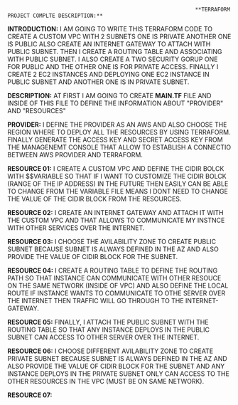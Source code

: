                                                                **TERRAFORM PROJECT COMPLTE DESCRIPTION:** 
                                                                   
**INTRODUCTION:**    I AM GOING TO WRITE THIS TERRAFORM CODE TO CREATE A CUSTOM VPC WITH 2 SUBNETS ONE IS PRIVATE ANOTHER ONE IS PUBLIC ALSO CREATE AN 
INTERNET GATEWAY TO ATTACH WITH PUBLIC SUBNET. THEN I CREATE A ROUTING TABLE AND ASSOCIATING WITH PUBLIC SUBNET. I ALSO CREATE A TWO SECURITY GORUP ONE 
FOR PUBLIC AND THE OTHER ONE IS FOR PRIVATE ACCESS. FINALLY I CREATE 2 EC2 INSTANCES AND DEPLOYING ONE EC2 INSTANCE IN PUBLIC SUBNET AND ANOTHER ONE IS 
IN PRIVATE SUBNET.

**DESCRIPTION:**    AT FIRST I AM GOING TO CREATE **MAIN.TF** FILE AND INSIDE OF THIS FILE TO DEFINE THE INFORMATION ABOUT "PROVIDER" AND "RESOURCES"

**PROVIDER:**        I DEFINE THE PROVIDER AS AN AWS AND ALSO CHOOSE THE REGION WHERE TO DEPLOY ALL THE RESOURCES BY USING TERRAFORM. FINALLY GENERATE 
THE ACCESS KEY AND SECRET ACCESS KEY FROM THE MANAGENEMT CONSOLE THAT ALLOW TO ESTABLISH A CONNECTIO BETWEEN AWS PROVIDER AND TERRAFORM.

**RESOURCE 01:**     I CREATE A CUSTOM VPC AND DEFINE THE CIDIR BOLCK WITH $$VARIABLE SO THAT IF I WANT TO CUSTOMIZE THE CIDIR BOLCK (RANGE OF THE IP ADDRESS)
IN THE FUTURE THEN EASILY CAN BE ABLE TO CHANGE FROM THE VARIABLE FILE MEANS I DONT NEED TO CHANGE THE VALUE OF THE CIDIR BLOCK FROM THE RESOURCES.

**RESOURCE 02:**     I CREATE AN INTERNET GATEWAY AND ATTACH IT WITH THE CUSTOM VPC AND THAT ALLOWS TO COMMUNICATE MY INSTNCE WITH OTHER SERVICES OVER THE INTERNET.

**RESOURCE 03:**     I CHOOSE THE AVILABILITY ZONE TO CREATE PUBLIC SUBNET BECAUSE SUBNET IS ALWAYS DEFINED IN THE AZ AND ALSO PROVIDE THE VALUE OF CIDIR BLOCK
FOR THE SUBNET.

**RESOURCE 04:**     I CREATE A ROUTING TABLE TO DEFINE THE ROUTING PATH SO THAT INSTANCE CAN COMMUNICATE WITH OTHER RESOUCE ON THE SAME NETWORK (INSIDE OF VPC) AND ALSO DEFINE THE LOCAL ROUTE IF INSTANCE WANTS TO COMMUNICATE TO OTHE SERVER OVER THE INTERNET THEN TRAFFIC WILL GO THROUGH TO THE INTERNET-GATEWAY.

 **RESOURCE 05:**    FINALLY, I ATTACH THE PUBLIC SUBNET WITH THE ROUTING TABLE SO THAT ANY INSTANCE DEPLOYS IN THE PUBLIC SUBNET CAN ACCESS TO OTHER SERVER OVER
 THE INTERNET.

**RESOURCE 06:**     I CHOOSE DIFFERENT AVILABILITY ZONE TO CREATE PRIVATE SUBNET BECAUSE SUBNET IS ALWAYS DEFINED IN THE AZ AND ALSO PROVIDE THE VALUE OF CIDIR BLOCK
FOR THE SUBNET AND ANY INSTANCE DEPLOYS IN THE PRIVATE SUBNET ONLY CAN ACCESS TO THE OTHER RESOURCES IN THE VPC (MUST BE ON SAME NETWORK).

**RESOURCE 07:**     






